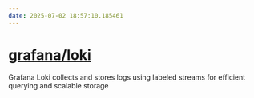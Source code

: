 ```yaml
---
date: 2025-07-02 18:57:10.185461
---
```


# [grafana/loki](https://github.com/grafana/loki)

Grafana Loki collects and stores logs using labeled streams for efficient querying and scalable storage